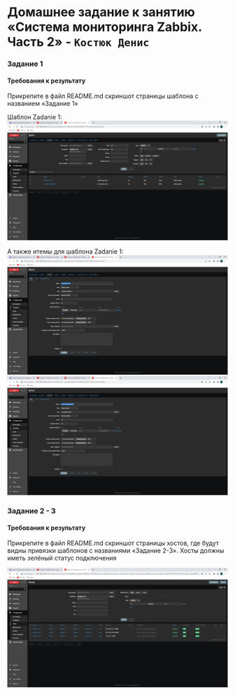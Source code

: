 # Домашнее задание к занятию «Система мониторинга Zabbix. Часть 2» - `Костюк Денис`

### Задание 1
#### Требования к результату 

Прикрепите в файл README.md скриншот страницы шаблона с названием «Задание 1»

Шаблон Zadanie 1:
   ![Скрин1](https://github.com/denniskostyuk/zabbix-2/blob/main/task-1_template.png)

А также итемы для шаблона Zadanie 1:
   ![Скрин2](https://github.com/denniskostyuk/zabbix-2/blob/main/task-1_item1.png)
   ![Скрин3](https://github.com/denniskostyuk/zabbix-2/blob/main/task-1_item2.png)
   



### Задание 2 - 3
#### Требования к результату

Прикрепите в файл README.md скриншот страницы хостов, где будут видны привязки шаблонов с названиями «Задание 2-3». Хосты должны иметь зелёный статус подключения

   ![Скрин1](https://github.com/denniskostyuk/zabbix-2/blob/main/Task_2-3.png)
   

